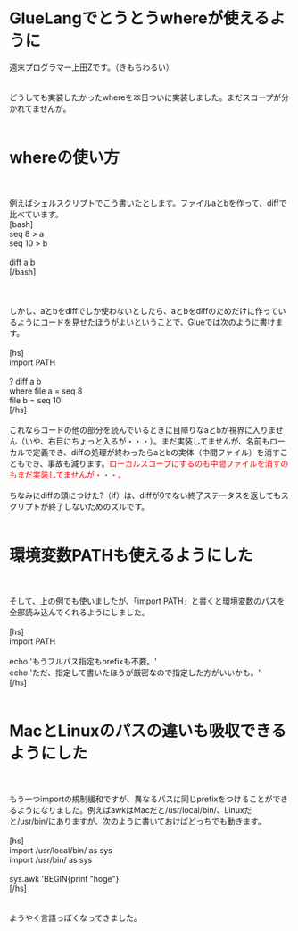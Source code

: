 # GlueLangでとうとうwhereが使えるように
週末プログラマー上田Zです。（きもちわるい）<br />
<br />
<br />
どうしても実装したかったwhereを本日ついに実装しました。まだスコープが分かれてませんが。<br />
<br />
<h1>whereの使い方</h1><br />
<br />
例えばシェルスクリプトでこう書いたとします。ファイルaとbを作って、diffで比べています。<br />
[bash]<br />
seq 8 &gt; a<br />
seq 10 &gt; b<br />
<br />
diff a b<br />
[/bash]<br />
<br />
<!--more--><br />
<br />
しかし、aとbをdiffでしか使わないとしたら、aとbをdiffのためだけに作っているようにコードを見せたほうがよいということで、Glueでは次のように書けます。<br />
<br />
[hs]<br />
import PATH<br />
<br />
? diff a b<br />
 where file a = seq 8<br />
 file b = seq 10<br />
[/hs]<br />
<br />
これならコードの他の部分を読んでいるときに目障りなaとbが視界に入りません（いや、右目にちょっと入るが・・・）。まだ実装してませんが、名前もローカルで定義でき、diffの処理が終わったらaとbの実体（中間ファイル）を消すこともでき、事故も減ります。<span style="color:red">ローカルスコープにするのも中間ファイルを消すのもまだ実装してませんが・・・。</span><br />
<br />
ちなみにdiffの頭につけた?（if）は、diffが0でない終了ステータスを返してもスクリプトが終了しないためのズルです。<br />
<br />
<h1>環境変数PATHも使えるようにした</h1><br />
<br />
そして、上の例でも使いましたが、「import PATH」と書くと環境変数のパスを全部読み込んでくれるようにしました。<br />
<br />
[hs]<br />
import PATH<br />
<br />
echo 'もうフルパス指定もprefixも不要。'<br />
echo 'ただ、指定して書いたほうが厳密なので指定した方がいいかも。'<br />
[/hs]<br />
<br />
<h1>MacとLinuxのパスの違いも吸収できるようにした</h1><br />
<br />
もう一つimportの規制緩和ですが、異なるパスに同じprefixをつけることができるようになりました。例えばawkはMacだと/usr/local/bin/、Linuxだと/usr/bin/にありますが、次のように書いておけばどっちでも動きます。<br />
<br />
[hs]<br />
import /usr/local/bin/ as sys<br />
import /usr/bin/ as sys<br />
<br />
sys.awk 'BEGIN{print &quot;hoge&quot;}'<br />
[/hs]<br />
<br />
<br />
ようやく言語っぽくなってきました。
